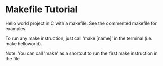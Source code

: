 # Makefile Tutorial

Hello world project in C with a makefile.
See the commented makefile for examples.

To run any make instruction, just call 'make [name]' in the terminal (i.e. make helloworld).

Note: You can call 'make' as a shortcut to run the first make instruction in the file
